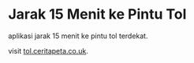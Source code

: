 # Jarak 15 Menit ke Pintu Tol

aplikasi jarak 15 menit ke pintu tol terdekat.

visit [tol.ceritapeta.co.uk](https://ceritapeta.co.uk).